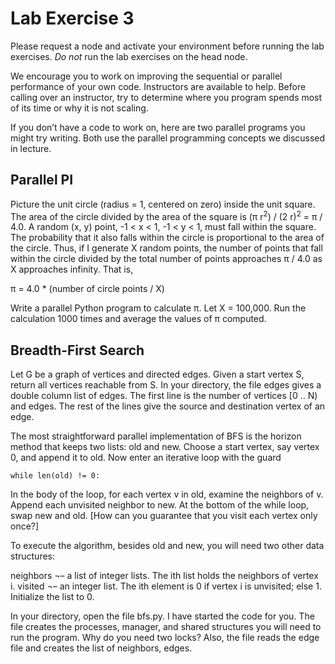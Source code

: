 # Lab Exercise 3

Please request a node and activate your environment before running the lab exercises. *Do not* run the lab exercises on the head node.

We encourage you to work on improving the sequential or parallel performance of your own code.  Instructors are available to help.  Before calling over an instructor, try to determine where you program spends most of its time or why it is not scaling.

If you don’t have a code to work on, here are two parallel programs you might try writing.  Both use the parallel programming concepts we discussed in lecture.

## Parallel PI

Picture the unit circle (radius = 1, centered on zero) inside the unit square.  The area of the circle divided by the area of the square is (&pi; r<sup>2</sup>) / (2 r)<sup>2</sup> = &pi; / 4.0.  A random (x, y) point, -1 < x < 1, -1 < y < 1, must fall within the square.  The probability that it also falls within the circle is proportional to the area of the circle.  Thus, if I generate X random points, the number of points that fall within the circle divided by the total number of points approaches &pi; / 4.0 as X approaches infinity. That is,

&pi; = 4.0 * (number of circle points / X)

Write a parallel Python program to calculate &pi;. Let X = 100,000.  Run the calculation 1000 times and average the values of &pi; computed.


## Breadth-First Search

Let G be a graph of vertices and directed edges.  Given a start vertex S, return all vertices reachable from S.  In your directory, the file edges gives a double column list of edges.  The first line is the number of vertices [0 .. N) and edges.  The rest of the lines give the source and destination vertex of an edge.

The most straightforward parallel implementation of BFS is the horizon method that keeps two lists: old and new.  Choose a start vertex, say vertex 0, and append it to old.  Now enter an iterative loop with the guard

	while len(old) != 0:

In the body of the loop, for each vertex v in old, examine the neighbors of v.  Append each unvisited neighbor to new.  At the bottom of the while loop, swap new and old. [How can you guarantee that you visit each vertex only once?]

To execute the algorithm, besides old and new, you will need two other data structures:

neighbors ¬– a list of integer lists.  The ith list holds the neighbors of vertex i.
visited ¬– an integer list.  The ith element is 0 if vertex i is unvisited; else 1.  Initialize the list to 0.

In your directory, open the file bfs.py.  I have started the code for you.  The file creates the processes, manager, and shared structures you will need to run the program.  Why do you need two locks?  Also, the file reads the edge file and creates the list of neighbors, edges.

